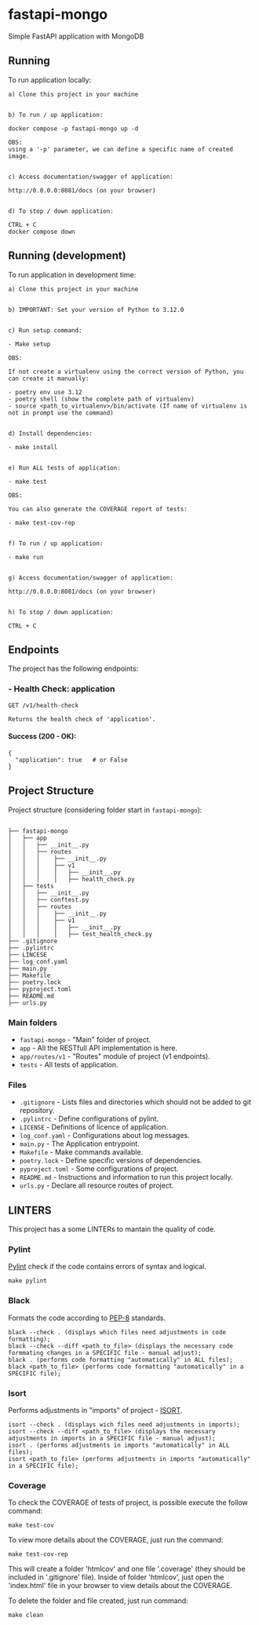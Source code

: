 # fastapi-mongo

Simple FastAPI application with MongoDB

## Running

To run application locally:

```
a) Clone this project in your machine


b) To run / up application:

docker compose -p fastapi-mongo up -d

OBS: 
using a '-p' parameter, we can define a specific name of created image.


c) Access documentation/swagger of application:

http://0.0.0.0:8081/docs (on your browser)


d) To stop / down application:

CTRL + C
docker compose down
```

## Running (development)

To run application in development time:

```
a) Clone this project in your machine


b) IMPORTANT: Set your version of Python to 3.12.0


c) Run setup command:

- Make setup

OBS:

If not create a virtualenv using the correct version of Python, you can create it manually: 

- poetry env use 3.12
- poetry shell (show the complete path of virtualenv)
- source <path_to_virtualenv>/bin/activate (If name of virtualenv is not in prompt use the command)


d) Install dependencies:

- make install


e) Run ALL tests of application:

- make test

OBS: 

You can also generate the COVERAGE report of tests:

- make test-cov-rep


f) To run / up application:

- make run


g) Access documentation/swagger of application:

http://0.0.0.0:8081/docs (on your browser)


h) To stop / down application:

CTRL + C
```

## Endpoints

The project has the following endpoints:

### - Health Check: application

```
GET /v1/health-check

Returns the health check of 'application'.
```

#### Success (200 - OK):

```
{
  "application": true   # or False
}
```

## Project Structure

Project structure (considering folder start in `fastapi-mongo`):

```

├── fastapi-mongo
│   ├── app
│   │   ├── __init__.py
│   │   ├── routes
│   │   │    ├── __init__.py
│   │   │    ├── v1
│   │   │    │   ├── __init__.py 
│   │   │    │   ├── health_check.py
│   ├── tests
│   │   ├── __init__.py
│   │   ├── conftest.py
│   │   ├── routes
│   │   │    ├── __init__.py
│   │   │    ├── v1
│   │   │    │   ├── __init__.py 
│   │   │    │   ├── test_health_check.py
├── .gitignore
├── .pylintrc
├── LINCESE
├── log_conf.yaml
├── main.py
├── Makefile
├── poetry.lock
├── pyproject.toml
├── README.md
├── urls.py

```

### Main folders

* `fastapi-mongo` - "Main" folder of project.
* `app` - All the RESTfull API implementation is here.
* `app/routes/v1` - "Routes" module of project (v1 endpoints).
* `tests` - All tests of application.

### Files

* `.gitignore` - Lists files and directories which should not be added to git repository.
* `.pylintrc` - Define configurations of pylint.
* `LICENSE` - Definitions of licence of application.
* `log_conf.yaml` - Configurations about log messages.
* `main.py` - The Application entrypoint.
* `Makefile` - Make commands available.
* `poetry.lock` - Define specific versions of dependencies.
* `pyproject.toml` - Some configurations of project.
* `README.md` - Instructions and information to run this project locally.
* `urls.py` - Declare all resource routes of project.

## LINTERS

This project has a some LINTERs to mantain the quality of code.

### Pylint

[Pylint](https://www.pylint.org/) check if the code contains errors of syntax and logical.

```
make pylint
```

### Black

Formats the code according to [PEP-8](https://peps.python.org/pep-0008/) standards.

```
black --check . (displays which files need adjustments in code formatting);
black --check --diff <path_to_file> (displays the necessary code formmating changes in a SPECIFIC file - manual adjust);
black . (performs code formatting "automatically" in ALL files);
black <path_to_file> (performs code formatting "automatically" in a SPECIFIC file);
```

### Isort

Performs adjustments in "imports" of project - [ISORT](https://pycqa.github.io/isort/).

```
isort --check . (displays wich files need adjustments in imports);
isort --check --diff <path_to_file> (displays the necessary adjustments in imports in a SPECIFIC file - manual adjust);
isort . (performs adjustments in imports "automatically" in ALL files);
isort <path_to_file> (performs adjustments in imports "automatically" in a SPECIFIC file);
```

### Coverage

To check the COVERAGE of tests of project, is possible execute the follow command:

```
make test-cov
```

To view more details about the COVERAGE, just run the command:

```
make test-cov-rep
```

This will create a folder 'htmlcov' and one file '.coverage' (they should be included in '.gitignore' file). Inside of folder 'htmlcov', just open the 'index.html' file in your browser to view details about the COVERAGE.

To delete the folder and file created, just run command:

```
make clean
```
